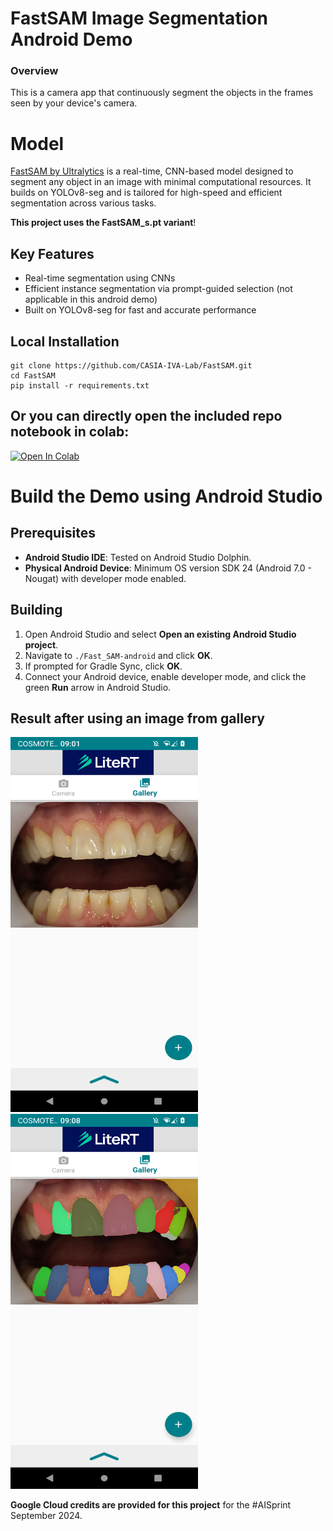 # FastSAM Image Segmentation Android Demo

### Overview

This is a camera app that continuously segment the objects in the frames seen
by your device's camera.

# Model

[FastSAM by Ultralytics](https://docs.ultralytics.com/models/fast-sam/) is a real-time, CNN-based model designed to segment any object in an image with minimal computational resources. It builds on YOLOv8-seg and is tailored for high-speed and efficient segmentation across various tasks. 

**This project uses the FastSAM_s.pt variant**!

## Key Features
- Real-time segmentation using CNNs
- Efficient instance segmentation via prompt-guided selection (not applicable in this android demo)
- Built on YOLOv8-seg for fast and accurate performance

## Local Installation

```
git clone https://github.com/CASIA-IVA-Lab/FastSAM.git
cd FastSAM
pip install -r requirements.txt
```
## Or you can directly open the included repo notebook in colab:

<a target="_blank" href="https://colab.research.google.com/github/farmaker47/Fast_SAM_android/blob/master/FastSAM_tflite.ipynb">
  <img src="https://colab.research.google.com/assets/colab-badge.svg" alt="Open In Colab"/>
</a>


# Build the Demo using Android Studio

## Prerequisites
- **Android Studio IDE**: Tested on Android Studio Dolphin.
- **Physical Android Device**: Minimum OS version SDK 24 (Android 7.0 - Nougat) with developer mode enabled.

## Building
1. Open Android Studio and select **Open an existing Android Studio project**.
2. Navigate to `./Fast_SAM-android` and click **OK**.
3. If prompted for Gradle Sync, click **OK**.
4. Connect your Android device, enable developer mode, and click the green **Run** arrow in Android Studio.

## Result after using an image from gallery

<p float="left">
  <img src="mouth.png" alt="Image 1" width="300" height="600">
  <img src="mouth_with_mask.png" alt="Image 2" width="300" height="600">
</p>

**Google Cloud credits are provided for this project** for the #AISprint September 2024.
